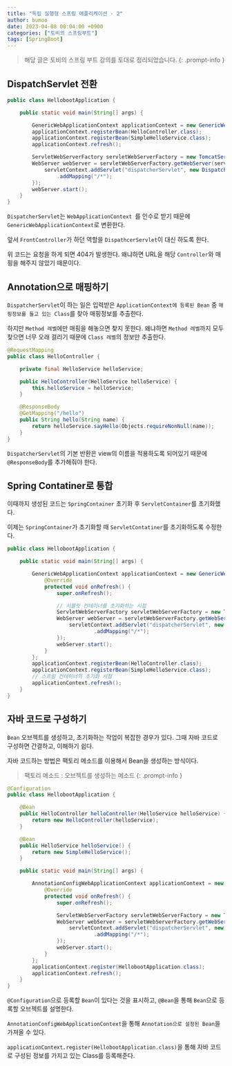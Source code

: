 ```yaml
---
title: "독립 실행형 스프링 애플리케이션 - 2"
author: bumoo
date: 2023-04-08 00:04:00 +0900
categories: ["토비의 스프링부트"]
tags: [SpringBoot]
---
```


> 해당 글은 토비의 스프링 부트 강의를 토대로 정리되었습니다.
{: .prompt-info }

## DispatchServlet 전환

```java
public class HellobootApplication {

    public static void main(String[] args) {

        GenericWebApplicationContext applicationContext = new GenericWebApplicationContext();
        applicationContext.registerBean(HelloController.class);
        applicationContext.registerBean(SimpleHelloService.class);
        applicationContext.refresh();

        ServletWebServerFactory servletWebServerFactory = new TomcatServletWebServerFactory();
        WebServer webServer = servletWebServerFactory.getWebServer(servletContext -> {
            servletContext.addServlet("dispatcherServlet", new DispatcherServlet(applicationContext))
                .addMapping("/*");
        });
        webServer.start();
    }
}
```

`DispatcherServlet`는 `WebApplicationContext `를 인수로 받기 때문에 `GenericWebApplicationContext`로 변환한다.

앞서 `FrontController`가 하던 역할을 `DispathcerServlet`이 대신 하도록 한다.

위 코드는 요청을 하게 되면 404가 발생한다. 왜냐하면 URL을 해당 `Controller`와 매핑을 해주지 않았기 때문이다.

## Annotation으로 매핑하기

`DispatcherServlet`이 하는 일은 입력받은 `ApplicationContext에 등록된 Bean` 중 `매핑정보를 들고 있는 Class`를 찾아 매핑정보를 추출한다.

하지만 `Method 레벨`에만 매핑을 해놓으면 찾지 못한다. 왜냐하면 `Method 레벨`까지 모두 찾으면 너무 오래 걸리기 때문에 `Class 레벨`의 정보만 추출한다.

```java
@RequestMapping
public class HelloController {

    private final HelloService helloService;

    public HelloController(HelloService helloService) {
        this.helloService = helloService;
    }

    @ResponseBody
    @GetMapping("/hello")
    public String hello(String name) {
        return helloService.sayHello(Objects.requireNonNull(name));
    }
}
```

`DispatcherServlet`의 기본 반환은 view의 이름을 적용하도록 되어있기 때문에 `@ResponseBody`를 추가해줘야 한다.

## Spring Contatiner로 통합

이때까지 생성된 코드는 `SpringContainer` 초기화 후 `ServletContainer`를 초기화했다.

이제는 `SpringContainer`가 초기화할 때 `ServletContatiner`를 초기화하도록 수정한다.

```java
public class HellobootApplication {

    public static void main(String[] args) {

        GenericWebApplicationContext applicationContext = new GenericWebApplicationContext() {
            @Override
            protected void onRefresh() {
                super.onRefresh();

                // 서블릿 컨테이너를 초기화하는 시점
                ServletWebServerFactory servletWebServerFactory = new TomcatServletWebServerFactory();
                WebServer webServer = servletWebServerFactory.getWebServer(servletContext -> {
                    servletContext.addServlet("dispatcherServlet", new DispatcherServlet(this))
                            .addMapping("/*");
                });
                webServer.start();
            }
        };
        applicationContext.registerBean(HelloController.class);
        applicationContext.registerBean(SimpleHelloService.class);
        // 스프링 컨테이너의 초기화 시점
        applicationContext.refresh();
    }
}
```

## 자바 코드로 구성하기

`Bean` 오브젝트를 생성하고, 초기화하는 작업이 복잡한 경우가 있다. 그때 자바 코드로 구성하면 간결하고, 이해하기 쉽다.

자바 코드하는 방법은 팩토리 메소드를 이용해서 Bean을 생성하는 방식이다.

> 팩토리 메소드 : 오브젝트를 생성하는 메소드
{: .prompt-info }

```java
@Configuration
public class HellobootApplication {

    @Bean
    public HelloController helloController(HelloService helloService) {
        return new HelloController(helloService);
    }

    @Bean
    public HelloService helloService() {
        return new SimpleHelloService();
    }

    public static void main(String[] args) {

        AnnotationConfigWebApplicationContext applicationContext = new AnnotationConfigWebApplicationContext() {
            @Override
            protected void onRefresh() {
                super.onRefresh();

                ServletWebServerFactory servletWebServerFactory = new TomcatServletWebServerFactory();
                WebServer webServer = servletWebServerFactory.getWebServer(servletContext -> {
                    servletContext.addServlet("dispatcherServlet", new DispatcherServlet(this))
                            .addMapping("/*");
                });
                webServer.start();
            }
        };
        applicationContext.register(HellobootApplication.class);
        applicationContext.refresh();
    }
}
```

`@Configuration`으로 등록할 `Bean`이 있다는 것을 표시하고, `@Bean`을 통해 `Bean`으로 등록할 오브젝트를 설명한다.

`AnnotationConfigWebApplicationContext`을 통해 `Annotation으로 설정된 Bean`을 가져올 수 있다.

`applicationContext.register(HellobootApplication.class)`을 통해 자바 코드로 구성된 정보를 가지고 있는 Class를 등록해준다.